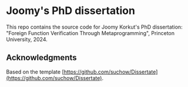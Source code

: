 # Joomy's PhD dissertation

This repo contains the source code for Joomy Korkut's PhD dissertation: "Foreign Function Verification Through Metaprogramming", Princeton University, 2024.

## Acknowledgments
Based on the template [https://github.com/suchow/Dissertate](https://github.com/suchow/Dissertate).